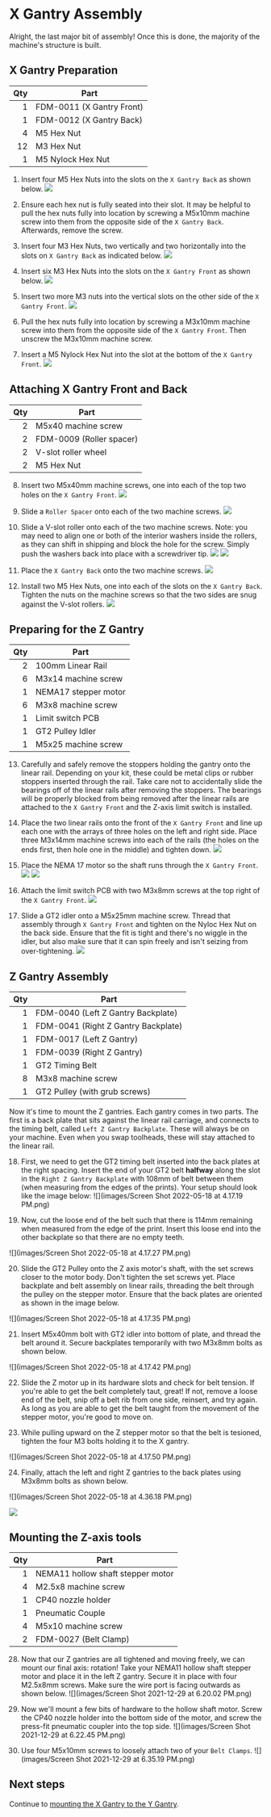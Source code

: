 # X Gantry Assembly

Alright, the last major bit of assembly! Once this is done, the majority of the machine's structure is built.

## X Gantry Preparation

| Qty | Part                      |
|----:|---------------------------|
|   1 | FDM-0011 (X Gantry Front) |
|   1 | FDM-0012 (X Gantry Back)  |
|   4 | M5 Hex Nut                |
|  12 | M3 Hex Nut                |
|   1 | M5 Nylock Hex Nut         |

1. Insert four M5 Hex Nuts into the slots on the `X Gantry Back` as shown below.
  ![](images/X-Gantry-Assembly-Step-1.png)

2. Ensure each hex nut is fully seated into their slot. It may be helpful to pull the hex nuts fully into location by screwing a M5x10mm machine screw into them from the opposite side of the `X Gantry Back`. Afterwards, remove the screw.

3. Insert four M3 Hex Nuts, two vertically and two horizontally into the slots on `X Gantry Back` as indicated below.
  ![](images/X-Gantry-Assembly-Step-3-2-ALT.png)

4. Insert six M3 Hex Nuts into the slots on the `X Gantry Front` as shown below.
  ![](images/X-Gantry-Assembly-Step-4.png)

5. Insert two more M3 nuts into the vertical slots on the other side of the `X Gantry Front`.
  ![](images/X-Gantry-Assembly-Step-4-2.png)

6. Pull the hex nuts fully into location by screwing a M3x10mm machine screw into them from the opposite side of the `X Gantry Front`. Then unscrew the M3x10mm machine screw.

7. Insert a M5 Nylock Hex Nut into the slot at the bottom of the `X Gantry Front`.
  ![](images/X-Gantry-Assembly-Step-6.png)

## Attaching X Gantry Front and Back

| Qty | Part                     |
|----:|--------------------------|
|   2 | M5x40 machine screw      |
|   2 | FDM-0009 (Roller spacer) |
|   2 | V-slot roller wheel      |
|   2 | M5 Hex Nut               |

8. Insert two M5x40mm machine screws, one into each of the top two holes on the `X Gantry Front`.
  ![](images/X-Gantry-Assembly-Step-7.png)

9. Slide a `Roller Spacer` onto each of the two machine screws.
  ![](images/X-Gantry-Assembly-Step-7-2.png)

10. Slide a V-slot roller onto each of the two machine screws. Note: you may need to align one or both of the interior washers inside the rollers, as they can shift in shipping and block the hole for the screw. Simply push  the washers back into place with a screwdriver tip.
  ![](images/X-Gantry-Assembly-Step-7-3.png)
  ![](images/X-Gantry-Assembly-Step-7-4.png)

11. Place the `X Gantry Back` onto the two machine screws.
  ![](images/X-Gantry-Assembly-Step-8.png)

12. Install two M5 Hex Nuts, one into each of the slots on the `X Gantry Back`. Tighten the nuts on the machine screws so that the two sides are snug against the V-slot rollers.
  ![](images/X-Gantry-Assembly-Step-9-ALT-2.png)

## Preparing for the Z Gantry

| Qty | Part                 |
|----:|----------------------|
|   2 | 100mm Linear Rail    |
|   6 | M3x14 machine screw  |
|   1 | NEMA17 stepper motor |
|   6 | M3x8 machine screw   |
|   1 | Limit switch PCB     |
|   1 | GT2 Pulley Idler     |
|   1 | M5x25 machine screw  |

13.  Carefully and safely remove the stoppers holding the gantry onto the linear rail. Depending on your kit, these could be metal clips or rubber stoppers inserted through the rail. Take care not to accidentally slide the bearings off of the linear rails after removing the stoppers. The bearings will be properly blocked from being removed after the linear rails are attached to the `X Gantry Front` and the Z-axis limit switch is installed.

14.  Place the two linear rails onto the front of the `X Gantry Front` and line up each one with the arrays of three holes on the left and right side. Place three M3x14mm machine screws into each of the rails (the holes on the ends first, then hole one in the middle) and tighten down.
  ![](images/X-Gantry-Assembly-Step-10.png)

15. Place the NEMA 17 motor so the shaft runs through the `X Gantry Front`.
  ![](images/X-Gantry-Assembly-Step-11.png)
  ![](images/X-Gantry-Assembly-Step-11-2-MANUAL.png)

16. Attach the limit switch PCB with two M3x8mm screws at the top right of the `X Gantry Front`.
  ![](images/X-Gantry-Assembly-Step-12.png)

17. Slide a GT2 idler onto a M5x25mm machine screw. Thread that assembly through `X Gantry Front` and tighten on the Nyloc Hex Nut on the back side. Ensure that the fit is tight and there's no wiggle in the idler, but also make sure that it can spin freely and isn't seizing from over-tightening.
  ![](images/X-Gantry-Assembly-Step-13.png)

## Z Gantry Assembly

| Qty | Part                                |
|----:|-------------------------------------|
|   1 | FDM-0040 (Left Z Gantry Backplate)  |
|   1 | FDM-0041 (Right Z Gantry Backplate) |
|   1 | FDM-0017 (Left Z Gantry)            |
|   1 | FDM-0039 (Right Z Gantry)           |
|   1 | GT2 Timing Belt                     |
|   8 | M3x8 machine screw                  |
|   1 | GT2 Pulley (with grub screws)       |

Now it's time to mount the Z gantries. Each gantry comes in two parts. The first is a back plate that sits against the linear rail carriage, and connects to the timing belt, called `Left Z Gantry Backplate`. These will always be on your machine. Even when you swap toolheads, these will stay attached to the linear rail.

18. First, we need to get the GT2 timing belt inserted into the back plates at the right spacing. Insert the end of your GT2 belt **halfway** along the slot in the `Right Z Gantry Backplate` with 108mm of belt between them (when measuring from the edges of the prints). Your setup should look like the image below:
  ![](images/Screen Shot 2022-05-18 at 4.17.19 PM.png)

19. Now, cut the loose end of the belt such that there is 114mm remaining when measured from the edge of the print. Insert this loose end into the other backplate so that there are no empty teeth.

![](images/Screen Shot 2022-05-18 at 4.17.27 PM.png)

20.   Slide the GT2 Pulley onto the Z axis motor's shaft, with the set screws closer to the motor body. Don't tighten the set screws yet. Place backplate and belt assembly on linear rails, threading the belt through the pulley on the stepper motor. Ensure that the back plates are oriented as shown in the image below.

![](images/Screen Shot 2022-05-18 at 4.17.35 PM.png)

21.  Insert M5x40mm bolt with GT2 idler into bottom of plate, and thread the belt around it. Secure backplates temporarily with two M3x8mm bolts as shown below.

![](images/Screen Shot 2022-05-18 at 4.17.42 PM.png)

22.  Slide the Z motor up in its hardware slots and check for belt tension. If you're able to get the belt completely taut, great! If not, remove a loose end of the belt, snip off a belt rib from one side, reinsert, and try again. As long as you are able to get the belt taught from the movement of the stepper motor, you're good to move on.

23. While pulling upward on the Z stepper motor so that the belt is tesioned, tighten the four M3 bolts holding it to the X gantry.

![](images/Screen Shot 2022-05-18 at 4.17.50 PM.png)

24. Finally, attach the left and right Z gantries to the back plates using M3x8mm bolts as shown below.

![](images/Screen Shot 2022-05-18 at 4.36.18 PM.png)

  ![](images/IMG_0704.JPG)



## Mounting the Z-axis tools

| Qty | Part                              |
|----:|-----------------------------------|
|   1 | NEMA11 hollow shaft stepper motor |
|   4 | M2.5x8 machine screw              |
|   1 | CP40 nozzle holder                |
|   1 | Pneumatic Couple                  |
|   4 | M5x10 machine screw               |
|   2 | FDM-0027 (Belt Clamp)             |

28. Now that our Z gantries are all tightened and moving freely, we can mount our final axis: rotation! Take your NEMA11 hollow shaft stepper motor and place it in the left Z gantry. Secure it in place with four M2.5x8mm screws. Make sure the wire port is facing outwards as shown below.
  ![](images/Screen Shot 2021-12-29 at 6.20.02 PM.png)

29. Now we'll mount a few bits of hardware to the hollow shaft motor. Screw the CP40 nozzle holder into the bottom side of the motor, and screw the press-fit pneumatic coupler into the top side.
  ![](images/Screen Shot 2021-12-29 at 6.22.45 PM.png)

30. Use four M5x10mm screws to loosely attach two of your `Belt Clamps`.
  ![](images/Screen Shot 2021-12-29 at 6.35.19 PM.png)

## Next steps

Continue to [mounting the X Gantry to the Y Gantry](../mount-x-to-y/index.md).